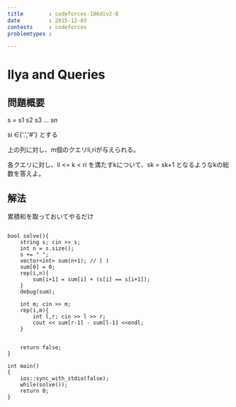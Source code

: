 ```yaml
---
title        : codeforces-186div2-B
date         : 2015-12-03
contests     : codeforces
problemtypes :

---
```


# Ilya and Queries

<!--more-->

## 問題概要

s = s1 s2 s3 ... sn

si ∈{'.','#'} とする

上の列に対し、m個のクエリli,riが与えられる。

各クエリに対し、li <= k < ri を満たすkについて、sk = sk+1 となるようなkの総数を答えよ。


## 解法

累積和を取っておいてやるだけ


~~~

bool solve(){
    string s; cin >> s;
    int n = s.size();
    s += " ";
    vector<int> sum(n+1); // [ )
    sum[0] = 0;
    rep(i,n){
        sum[i+1] = sum[i] + (s[i] == s[i+1]);
    }
    debug(sum);

    int m; cin >> m;
    rep(i,m){
        int l,r; cin >> l >> r;
        cout << sum[r-1] - sum[l-1] <<endl;
    }
            
    
    return false;
}

int main()
{
    ios::sync_with_stdio(false);
    while(solve());
    return 0;
}

~~~